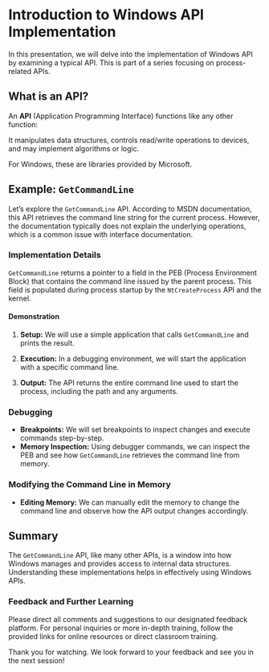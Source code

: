 # Introduction to Windows API Implementation

In this presentation, we will delve into the implementation of Windows API by examining a typical API. This is part of a series focusing on process-related APIs.

## What is an API?

An **API** (Application Programming Interface) functions like any other function: 

It manipulates data structures, controls read/write operations to devices, and may implement algorithms or logic. 

For Windows, these are libraries provided by Microsoft.

## Example: `GetCommandLine`

Let’s explore the `GetCommandLine` API. According to MSDN documentation, this API retrieves the command line string for the current process. However, the documentation typically does not explain the underlying operations, which is a common issue with interface documentation.

### Implementation Details

`GetCommandLine` returns a pointer to a field in the PEB (Process Environment Block) that contains the command line issued by the parent process. This field is populated during process startup by the `NtCreateProcess` API and the kernel.

#### Demonstration

1. **Setup:** We will use a simple application that calls `GetCommandLine` and prints the result.

2. **Execution:** In a debugging environment, we will start the application with a specific command line.

3. **Output:** The API returns the entire command line used to start the process, including the path and any arguments.


### Debugging

- **Breakpoints:** We will set breakpoints to inspect changes and execute commands step-by-step.
- **Memory Inspection:** Using debugger commands, we can inspect the PEB and see how `GetCommandLine` retrieves the command line from memory.

### Modifying the Command Line in Memory

- **Editing Memory:** We can manually edit the memory to change the command line and observe how the API output changes accordingly.

## Summary

The `GetCommandLine` API, like many other APIs, is a window into how Windows manages and provides access to internal data structures. Understanding these implementations helps in effectively using Windows APIs.

### Feedback and Further Learning

Please direct all comments and suggestions to our designated feedback platform. For personal inquiries or more in-depth training, follow the provided links for online resources or direct classroom training.

Thank you for watching. We look forward to your feedback and see you in the next session!

